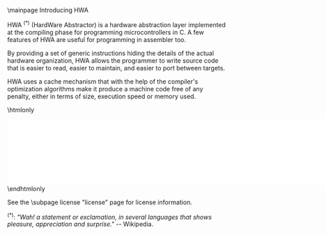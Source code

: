 
\mainpage Introducing HWA

HWA <sup>(*)</sup> (HardWare Abstractor) is a hardware abstraction layer implemented at the
compiling phase for programming microcontrollers in C. A few features of HWA
are useful for programming in assembler too.

By providing a set of generic instructions hiding the details of the actual
hardware organization, HWA allows the programmer to write source code that is
easier to read, easier to maintain, and easier to port between targets.

HWA uses a cache mechanism that with the help of the compiler's optimization
algorithms make it produce a machine code free of any penalty, either in terms
of size, execution speed or memory used.

\htmlonly
<div align='center'>
<embed src="hwa_intro_en.svg" width="800px" type="image/svg+xml"/>
</div>
\endhtmlonly 

See the \subpage license "license" page for license information.

<sup>(*)</sup>: <i>"Wah! a statement or exclamation, in several languages that shows pleasure,
appreciation and surprise."</i> -- Wikipedia.
